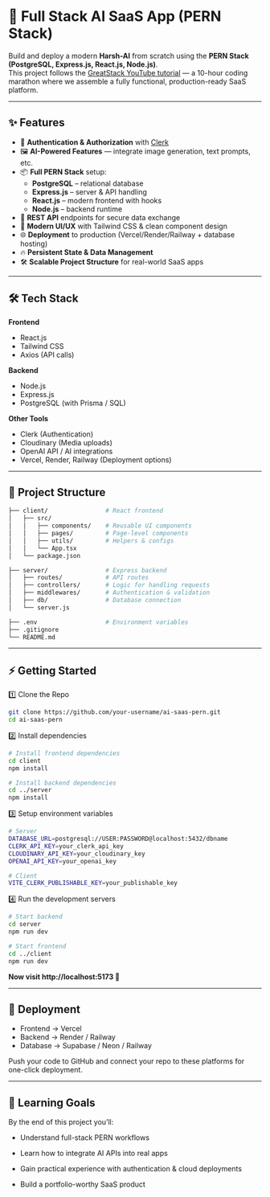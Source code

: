 # 🚀 Full Stack AI SaaS App (PERN Stack)

Build and deploy a modern **Harsh-AI** from scratch using the **PERN Stack (PostgreSQL, Express.js, React.js, Node.js)**.  
This project follows the [GreatStack YouTube tutorial](https://www.youtube.com/watch?v=RkYIWg5XAnI) — a 10-hour coding marathon where we assemble a fully functional, production-ready SaaS platform.

---

## ✨ Features

- 🔑 **Authentication & Authorization** with [Clerk](https://clerk.com)  
- 🖼 **AI-Powered Features** — integrate image generation, text prompts, etc.  
- 📦 **Full PERN Stack** setup:  
  - **PostgreSQL** – relational database  
  - **Express.js** – server & API handling  
  - **React.js** – modern frontend with hooks  
  - **Node.js** – backend runtime  
- 📡 **REST API** endpoints for secure data exchange  
- 🎨 **Modern UI/UX** with Tailwind CSS & clean component design  
- 🌐 **Deployment** to production (Vercel/Render/Railway + database hosting)  
- 🔥 **Persistent State & Data Management**  
- 🛠 **Scalable Project Structure** for real-world SaaS apps

---

## 🛠️ Tech Stack

**Frontend**
- React.js  
- Tailwind CSS  
- Axios (API calls)  

**Backend**
- Node.js  
- Express.js  
- PostgreSQL (with Prisma / SQL)  

**Other Tools**
- Clerk (Authentication)  
- Cloudinary (Media uploads)  
- OpenAI API / AI integrations  
- Vercel, Render, Railway (Deployment options)  

---

## 📂 Project Structure

```bash
├── client/                # React frontend
│   ├── src/
│   │   ├── components/    # Reusable UI components
│   │   ├── pages/         # Page-level components
│   │   ├── utils/         # Helpers & configs
│   │   └── App.tsx
│   └── package.json

├── server/                # Express backend
│   ├── routes/            # API routes
│   ├── controllers/       # Logic for handling requests
│   ├── middlewares/       # Authentication & validation
│   ├── db/                # Database connection
│   └── server.js

├── .env                   # Environment variables
├── .gitignore
└── README.md
```

---


## ⚡ Getting Started

1️⃣ Clone the Repo
```bash
git clone https://github.com/your-username/ai-saas-pern.git
cd ai-saas-pern
```


2️⃣ Install dependencies
```bash
# Install frontend dependencies
cd client
npm install

# Install backend dependencies
cd ../server
npm install

```

3️⃣ Setup environment variables

```bash
# Server
DATABASE_URL=postgresql://USER:PASSWORD@localhost:5432/dbname
CLERK_API_KEY=your_clerk_api_key
CLOUDINARY_API_KEY=your_cloudinary_key
OPENAI_API_KEY=your_openai_key

# Client
VITE_CLERK_PUBLISHABLE_KEY=your_publishable_key

```

4️⃣ Run the development servers

```bash
# Start backend
cd server
npm run dev

# Start frontend
cd ../client
npm run dev

```
**Now visit http://localhost:5173 🎉**

---

## 🚀 Deployment

- Frontend → Vercel
- Backend → Render
 / Railway
- Database → Supabase
 / Neon
 / Railway

Push your code to GitHub and connect your repo to these platforms for one-click deployment.

---


## 🧠 Learning Goals

By the end of this project you’ll:

- Understand full-stack PERN workflows

- Learn how to integrate AI APIs into real apps

- Gain practical experience with authentication & cloud deployments

- Build a portfolio-worthy SaaS product


